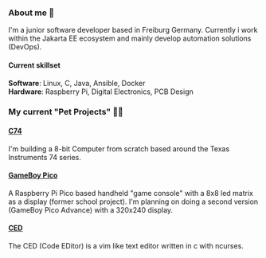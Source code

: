 ### About me 🧑

I'm a junior software developer based in Freiburg Germany.
Currently i work within the Jakarta EE ecosystem and mainly develop automation solutions (DevOps).

#### Current skillset
**Software**: Linux, C, Java, Ansible, Docker\
**Hardware**: Raspberry Pi, Digital Electronics, PCB Design

### My current "Pet Projects" 👨‍💻

#### [C74](https://github.com/pielesju/tce8)
I'm building a 8-bit Computer from scratch based around the Texas Instruments 74 series.
#### [GameBoy Pico](https://github.com/pielesju/gameboy-pico)
A Raspberry Pi Pico based handheld "game console" with a 8x8 led matrix as a display (former school project).
I'm planning on doing a second version (GameBoy Pico Advance) with a 320x240 display.
#### [CED]()
The CED (Code EDitor) is a vim like text editor written in c with ncurses.
